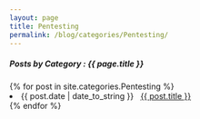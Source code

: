```yaml
---
layout: page
title: Pentesting
permalink: /blog/categories/Pentesting/
---
```


<h5> Posts by Category : {{ page.title }} </h5>

<div class="card">
{% for post in site.categories.Pentesting %}
 <li class="category-posts"><span>{{ post.date | date_to_string }}</span> &nbsp; <a href="{{ post.url }}">{{ post.title }}</a></li>
{% endfor %}
</div>